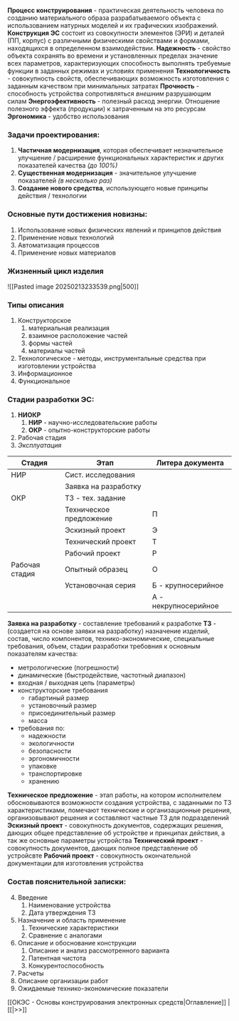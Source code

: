 **Процесс конструирования** - практическая деятельность человека по созданию материального образа разрабатываемого объекта с использованием натурных моделей и их графических изображений.
**Конструкция ЭС** состоит из совокупности элементов (ЭРИ) и деталей (ПП, корпус) с различными физическими свойствами и формами, находящихся в определенном взаимодействии.
**Надежность** - свойство объекта сохранять во времени и установленных пределах значение всех параметров, характеризующих способность выполнять требуемые функции в заданных режимах и условиях применения
**Технологичность** - совокупность свойств, обеспечивающих возможность изготовления с заданным качеством при минимальных затратах
**Прочность** - способность устройства сопротивляться *внешним* разрушающим силам
**Энергоэфективность** - полезный расход энергии. Отношение полезного эффекта (продукции) к затраченным на это ресурсам
**Эргономика** - удобство использования
### Задачи проектирования:
1.  **Частичная модернизация**, которая обеспечивает незначительное улучшение / расширение функциональных характеристик и других показателей качества *(до 100%)*
2. **Существенная модернизация** - значительное улучшение показателей *(в несколько раз)*
3. **Создание нового средства**, использующего новые принципы действия / технологии
### Основные пути достижения новизны:
1. Использование новых физических явлений и принципов действия
2. Применение новых технологий
3. Автоматизация процессов
4. Применение новых материалов
### Жизненный цикл изделия
![[Pasted image 20250213233539.png|500]]
### Типы описания
1. Конструкторское
	1. материальная реализация
	2. взаимное расположение частей
	3. формы частей
	4. материалы частей
2. Технологическое - методы, инструментальные средства при изготовлении устройства
3. Информационное
4. Функциональное
### Стадии разработки ЭС:
1. **НИОКР**
	1. **НИР** - научно-исследовательские работы
	2. **ОКР** - опытно-конструкторские работы
2. Рабочая стадия
3. *Эксплуатация*

| Стадия         | Этап                    | Литера документа     |
| -------------- | ----------------------- | -------------------- |
| НИР            | Сист. исследования      |                      |
|                | Заявка на разработку    |                      |
| ОКР            | ТЗ - тех. задание       |                      |
|                | Техническое предложение | П                    |
|                | Эскизный проект         | Э                    |
|                | Технический проект      | Т                    |
|                | Рабочий проект          | Р                    |
| Рабочая стадия | Опытный образец         | О                    |
|                | Установочная серия      | Б - крупносерийное   |
|                |                         | А - некрупносерийное |
**Заявка на разработку** - составление требований к разработке
**ТЗ** -  (создается на основе заявки на разработку) назначение изделий, состав, число компонентов, технико-экономические, специальные требования, объем, стадии разработки требовния к основным показателям качества: 
- метрологические (погрешности)
- динамические (быстродействие, частотный диапазон)
- входная / выходная цепь (параметры)
- конструкторские требования
	- габартиный размер
	- установочный размер
	- присоединительный размер
	- масса
- требования по:
	- надежности
	- экологичности
	- безопасности
	- эргономичности
	- упаковке
	- транспортировке
	- хранению

**Техническое предложение** - этап работы, на котором исполнителем обосновываются возможности создания устройства, с заданными по ТЗ характеристиками, помечают технические и организационные решения, организовывают решения и составляют частные ТЗ для подразделений
**Эскизный проект** - совокупность документов, содержащих решения, дающих общее представление об устройстве и принципах действия, а так же основные параметры устройства
**Технический проект** - совокупность документов, дающих полное представление об устройсвте
**Рабочий проект** - совокупность окончательной документации для изготовления устройства
### Состав пояснительной записки:
4. Введение
	1. Наименование устройства
	2. Дата утверждения ТЗ
5. Назначение и область применение
	1. Технические характеристики
	2. Сравнение с аналогами
6. Описание и обоснование конструкции
	1. Описание и анализ рассмотренного варианта
	2. Патентная чистота
	3. Конкурентоспособность
7. Расчеты
8. Описание организации работ
9. Ожидаемые технико-экономические показатели

[[ОКЭС - Основы конструирования электронных средств|Оглавление]] | [[|>>]]